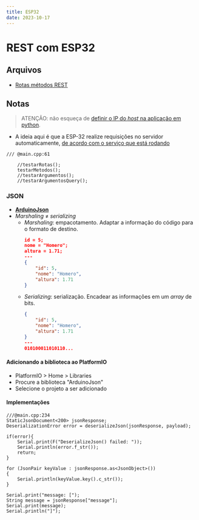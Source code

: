 ```yaml
---
title: ESP32
date: 2023-10-17
---
```

# REST com ESP32

## Arquivos

- [Rotas métodos REST](./RestRotasMetodos)

## Notas

> ATENÇÃO: não esqueça de [definir o IP do *host* na aplicação em python](./Fast%20API.md#conexao-utilizando-esp-32).

- A ideia aqui é que a ESP-32 realize requisições no servidor automaticamente, [de acordo com o serviço que está rodando](./RestRotasMetodos/src/main.cpp:61)

```arduino
/// @main.cpp:61

    //testarRotas();
    testarMetodos();
    //testarArgumentos();
    //testarArgumentosQuery();
```
### JSON

- [**ArduinoJson**](https://arduinojson.org/)
- *Marshaling* $\neq$ *serializing*
    - *Marshaling*: empacotamento. Adaptar a informação do código para o formato de destino.
        ```json
        id = 5;
        nome = "Homero";
        altura = 1.71;
        ---
        {
            "id": 5,
            "nome": "Homero",
            "altura": 1.71
        } 
        ```
    - *Serializing*: serialização. Encadear as informações em um *array* de bits.
        ```json
        {
            "id": 5,
            "nome": "Homero",
            "altura": 1.71
        } 
        ---
        010100011010110...
        ```

#### Adicionando a biblioteca ao PlatformIO

- PlatformIO > Home > Libraries
- Procure a biblioteca "ArduinoJson"
- Selecione o projeto a ser adicionado

#### Implementações

```arduino
///@main.cpp:234
StaticJsonDocument<200> jsonResponse;
DeserializationError error = deserializeJson(jsonResponse, payload);

if(error){
    Serial.print(F("DeserializeJson() failed: "));
    Serial.println(error.f_str());
    return;
}

for (JsonPair keyValue : jsonResponse.as<JsonObject>())
{
    Serial.println(keyValue.key().c_str());
}

Serial.print("message: [");
String message = jsonResponse["message"];
Serial.print(message);
Serial.println("]");
```

